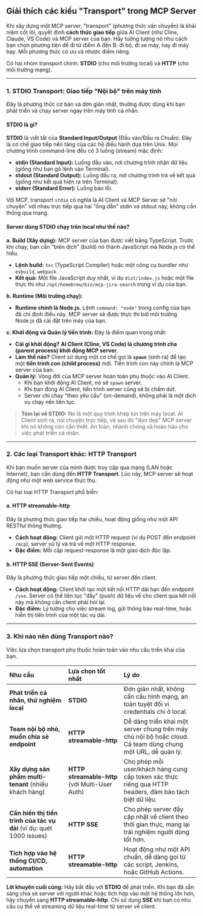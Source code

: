 ## Giải thích các kiểu "Transport" trong MCP Server

Khi xây dựng một MCP server, "transport" (phương thức vận chuyển) là khái niệm cốt lõi, quyết định **cách thức giao tiếp** giữa AI Client (như Cline, Claude, VS Code) và MCP server của bạn. Hãy tưởng tượng nó như cách bạn chọn phương tiện để đi từ điểm A đến B: đi bộ, đi xe máy, hay đi máy bay. Mỗi phương thức có ưu và nhược điểm riêng.

Có hai nhóm transport chính: **STDIO** (cho môi trường local) và **HTTP** (cho môi trường mạng).

***

### 1. STDIO Transport: Giao tiếp "Nội bộ" trên máy tính

Đây là phương thức cơ bản và đơn giản nhất, thường được dùng khi bạn phát triển và chạy server ngay trên máy tính cá nhân.

#### STDIO là gì?

**STDIO** là viết tắt của **Standard Input/Output** (Đầu vào/Đầu ra Chuẩn). Đây là cơ chế giao tiếp nền tảng của các hệ điều hành dựa trên Unix. Mọi chương trình command-line đều có 3 luồng (stream) mặc định:
- **stdin (Standard Input):** Luồng đầu vào, nơi chương trình nhận dữ liệu (giống như bạn gõ lệnh vào Terminal).
- **stdout (Standard Output):** Luồng đầu ra, nơi chương trình trả về kết quả (giống như kết quả hiện ra trên Terminal).
- **stderr (Standard Error):** Luồng báo lỗi.

Với MCP, transport `stdio` có nghĩa là AI Client và MCP Server sẽ "nói chuyện" với nhau trực tiếp qua hai "ống dẫn" stdin và stdout này, không cần thông qua mạng.

#### Server dùng STDIO chạy trên local như thế nào?

**a. Build (Xây dựng):**
MCP server của bạn được viết bằng TypeScript. Trước khi chạy, bạn cần "biên dịch" (build) nó thành JavaScript mà Node.js có thể hiểu.
- **Lệnh build:** `tsc` (TypeScript Compiler) hoặc một công cụ bundler như `esbuild`, `webpack`.
- **Kết quả:** Một file JavaScript duy nhất, ví dụ `dist/index.js` hoặc một file thực thi như `/opt/homebrew/bin/mcp-jira-search` trong ví dụ của bạn.

**b. Runtime (Môi trường chạy):**
- **Runtime chính là Node.js.** Lệnh `command: "node"` trong config của bạn đã chỉ định điều này. MCP server sẽ được thực thi bởi môi trường Node.js đã cài đặt trên máy của bạn.

**c. Khởi động và Quản lý tiến trình:**
Đây là điểm quan trọng nhất:
- **Cái gì khởi động?** **AI Client (Cline, VS Code) là chương trình cha (parent process) khởi động MCP server.**
- **Làm thế nào?** Client sử dụng một cơ chế gọi là **`spawn`** (sinh ra) để tạo một **tiến trình con (child process)** mới. Tiến trình con này chính là MCP server của bạn.
- **Quản lý:** Vòng đời của MCP server hoàn toàn phụ thuộc vào AI Client.
    - Khi bạn khởi động AI Client, nó sẽ `spawn` server.
    - Khi bạn đóng AI Client, tiến trình server cũng sẽ bị chấm dứt.
    - Server chỉ chạy "theo yêu cầu" (on-demand), không phải là một dịch vụ chạy nền liên tục.

> **Tóm lại về STDIO:** Nó là một quy trình khép kín trên máy local. AI Client sinh ra, nói chuyện trực tiếp, và sau đó "dọn dẹp" MCP server khi nó không còn cần thiết. An toàn, nhanh chóng và hoàn hảo cho việc phát triển cá nhân.

***

### 2. Các loại Transport khác: HTTP Transport

Khi bạn muốn server của mình được truy cập qua mạng (LAN hoặc Internet), bạn cần dùng đến **HTTP Transport**. Lúc này, MCP server sẽ hoạt động như một web service thực thụ.

Có hai loại HTTP Transport phổ biến:

#### a. HTTP streamable-http

Đây là phương thức giao tiếp hai chiều, hoạt động giống như một API RESTful thông thường.
- **Cách hoạt động:** Client gửi một HTTP request (ví dụ POST đến endpoint `/mcp`), server xử lý và trả về một HTTP response.
- **Đặc điểm:** Mỗi cặp request-response là một giao dịch độc lập.

#### b. HTTP SSE (Server-Sent Events)

Đây là phương thức giao tiếp một chiều, từ server đến client.
- **Cách hoạt động:** Client khởi tạo một kết nối HTTP dài hạn đến endpoint `/sse`. Server có thể liên tục "đẩy" (push) dữ liệu về cho client qua kết nối này mà không cần client phải hỏi lại.
- **Đặc điểm:** Lý tưởng cho việc stream log, gửi thông báo real-time, hoặc hiển thị tiến trình của một tác vụ dài.

***

### 3. Khi nào nên dùng Transport nào?

Việc lựa chọn transport phụ thuộc hoàn toàn vào nhu cầu triển khai của bạn.

| Nhu cầu | Lựa chọn tốt nhất | Lý do |
| :--- | :--- | :--- |
| **Phát triển cá nhân, thử nghiệm local** | **STDIO** | Đơn giản nhất, không cần cấu hình mạng, an toàn tuyệt đối vì credentials chỉ ở local. |
| **Team nội bộ nhỏ, muốn chia sẻ endpoint** | **HTTP streamable-http** | Dễ dàng triển khai một server chung trên máy chủ nội bộ hoặc cloud. Cả team dùng chung một URL, dễ quản lý. |
| **Xây dựng sản phẩm multi-tenant** (nhiều khách hàng) | **HTTP streamable-http** (với Multi-User Auth) | Cho phép mỗi user/khách hàng cung cấp token xác thực riêng qua HTTP headers, đảm bảo tách biệt dữ liệu. |
| **Cần hiển thị tiến trình của tác vụ dài** (ví dụ: quét 1000 issues) | **HTTP SSE** | Cho phép server đẩy cập nhật về client theo thời gian thực, mang lại trải nghiệm người dùng tốt hơn. |
| **Tích hợp vào hệ thống CI/CD, automation** | **HTTP streamable-http** | Hoạt động như một API chuẩn, dễ dàng gọi từ các script, Jenkins, hoặc GitHub Actions. |

**Lời khuyên cuối cùng:** Hãy bắt đầu với **STDIO** để phát triển. Khi bạn đã sẵn sàng chia sẻ server với người khác hoặc tích hợp vào một hệ thống lớn hơn, hãy chuyển sang **HTTP streamable-http**. Chỉ sử dụng **SSE** khi bạn có nhu cầu cụ thể về streaming dữ liệu real-time từ server về client.